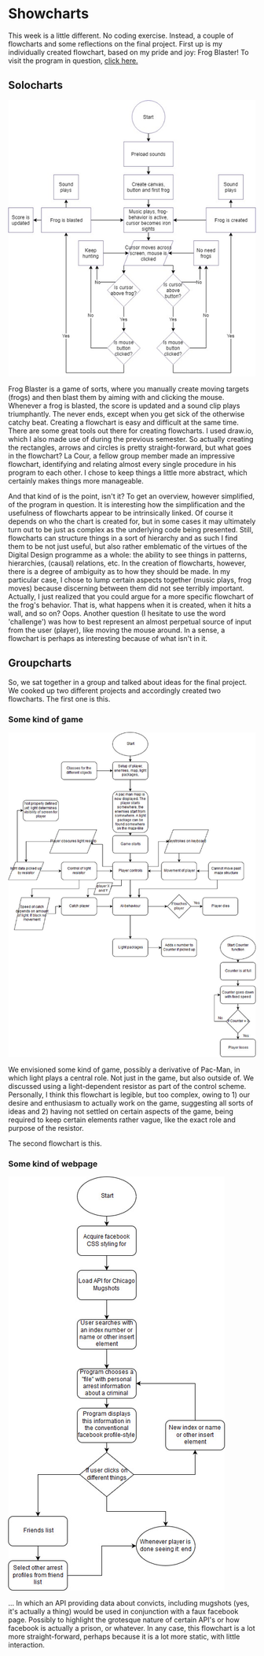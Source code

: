 # Showcharts
This week is a little different. No coding exercise. Instead, a couple of flowcharts and some reflections on the final project. First up is my individually created flowchart, based on my pride and joy: Frog Blaster! To visit the program in question, [click here.](https://github.com/Magnusaur/aesth-prog/tree/master/mini_ex/mini_ex5) 
## Solocharts
![alt](https://github.com/Magnusaur/aesth-prog/blob/master/mini_ex/mini_ex9/frogs_chart.jpg)

Frog Blaster is a game of sorts, where you manually create moving targets (frogs) and then blast them by aiming with and clicking the mouse. Whenever a frog is blasted, the score is updated and a sound clip plays triumphantly. The never ends, except when you get sick of the otherwise catchy beat. Creating a flowchart is easy and difficult at the same time. There are some great tools out there for creating flowcharts. I used draw.io, which I also made use of during the previous semester. So actually creating the rectangles, arrows and circles is pretty straight-forward, but what goes in the flowchart? La Cour, a fellow group member made an impressive flowchart, identifying and relating almost every single procedure in his program to each other. I chose to keep things a little more abstract, which certainly makes things more manageable. 

And that kind of is the point, isn't it? To get an overview, however simplified, of the program in question. It is interesting how the simplification and the usefulness of flowcharts appear to be intrinsically linked. Of course it depends on who the chart is created for, but in some cases it may ultimately turn out to be just as complex as the underlying code being presented. Still, flowcharts can structure things in a sort of hierarchy and as such I find them to be not just useful, but also rather emblematic of the virtues of the Digital Design programme as a whole: the ability to see things in patterns, hierarchies, (causal) relations, etc. In the creation of flowcharts, however, there is a degree of ambiguity as to how they should be made. In my particular case, I chose to lump certain aspects together (music plays, frog moves) because discerning between them did not see terribly important. Actually, I just realized that you could argue for a more specific flowchart of the frog's behavior. That is, what happens when it is created, when it hits a wall, and so on? Oops. Another question (I hesitate to use the word 'challenge') was how to best represent an almost perpetual source of input from the user (player), like moving the mouse around. In a sense, a flowchart is perhaps as interesting because of what isn't in it.

## Groupcharts
So, we sat together in a group and talked about ideas for the final project. We cooked up two different projects and accordingly created two flowcharts. The first one is this.

### Some kind of game
![alt](https://github.com/Magnusaur/aesth-prog/blob/master/mini_ex/mini_ex9/game_chart.jpg)

We envisioned some kind of game, possibly a derivative of Pac-Man, in which light plays a central role. Not just in the game, but also outside of. We discussed using a light-dependent resistor as part of the control scheme. Personally, I think this flowchart is legible, but too complex, owing to 1) our desire and enthusiasm to actually work on the game, suggesting all sorts of ideas and 2) having not settled on certain aspects of the game, being required to keep certain elements rather vague, like the exact role and purpose of the resistor. 

The second flowchart is this.
### Some kind of webpage

![alt](https://github.com/Magnusaur/aesth-prog/blob/master/mini_ex/mini_ex9/webpage_chart.jpg)

... In which an API providing data about convicts, including mugshots (yes, it's actually a thing) would be used in conjunction with a faux facebook page. Possibly to highlight the grotesque nature of certain API's or how facebook is actually a prison, or whatever. In any case, this flowchart is a lot more straight-forward, perhaps because it is a lot more static, with little interaction. 




